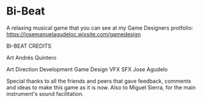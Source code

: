 # Bi-Beat

A relaxing musical game that you can see at my Game Designers protfolio: https://josemanuelagudeloc.wixsite.com/gamedesign


BI-BEAT CREDITS

Art
	Andrés Quintero

Art Direction
Development
Game Design
VFX
SFX
	Jose Agudelo



Special thanks to all the friends and peers that gave feedback, comments and ideas to make this game as it is now.
Also to Miguel Sierra, for the main instrument's sound facilitation.
